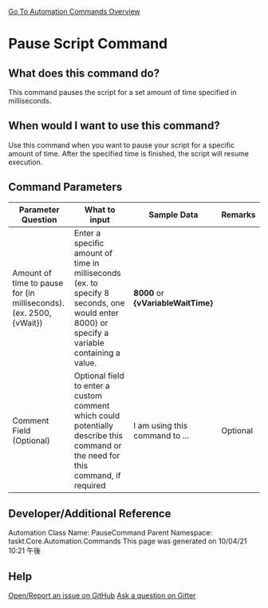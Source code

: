 <!--TITLE: Pause Script Command -->
<!-- SUBTITLE: a command in the Engine Commands group. -->
[Go To Automation Commands Overview](/automation-commands.md)


# Pause Script Command


## What does this command do?
This command pauses the script for a set amount of time specified in milliseconds.


## When would I want to use this command?
Use this command when you want to pause your script for a specific amount of time.  After the specified time is finished, the script will resume execution.


## Command Parameters
| Parameter Question   	| What to input  	|  Sample Data 	| Remarks  	|
| ---                    | ---               | ---           | ---       |
|Amount of time to pause for (in milliseconds). (ex. 2500, {vWait})|Enter a specific amount of time in milliseconds (ex. to specify 8 seconds, one would enter 8000) or specify a variable containing a value.|**8000** or **{vVariableWaitTime}**||
|Comment Field (Optional)|Optional field to enter a custom comment which could potentially describe this command or the need for this command, if required|I am using this command to ...|Optional|






## Developer/Additional Reference
Automation Class Name: PauseCommand
Parent Namespace: taskt.Core.Automation.Commands
This page was generated on 10/04/21 10:21 午後


## Help
[Open/Report an issue on GitHub](https://github.com/saucepleez/taskt/issues/new)
[Ask a question on Gitter](https://gitter.im/taskt-rpa/Lobby)
